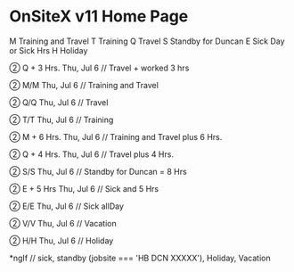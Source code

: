 # OnSiteX v11 Home Page

M Training and Travel
T Training
Q Travel
S Standby for Duncan
E Sick Day or Sick Hrs
H Holiday

② Q + 3 Hrs. Thu, Jul 6 // Travel + worked 3 hrs

② M/M        Thu, Jul 6 // Training and Travel

② Q/Q        Thu, Jul 6 // Travel

② T/T        Thu, Jul 6 // Training

② M + 6 Hrs. Thu, Jul 6 // Training and Travel plus 6 Hrs.

② Q + 4 Hrs. Thu, Jul 6 // Travel plus 4 Hrs.

② S/S        Thu, Jul 6 // Standby for Duncan = 8 Hrs

② E + 5 Hrs  Thu, Jul 6 // Sick and 5 Hrs

② E/E        Thu, Jul 6 // Sick allDay

② V/V        Thu, Jul 6 // Vacation

② H/H        Thu, Jul 6 // Holiday

*ngIf // sick, standby (jobsite === 'HB DCN XXXXX'), Holiday, Vacation





